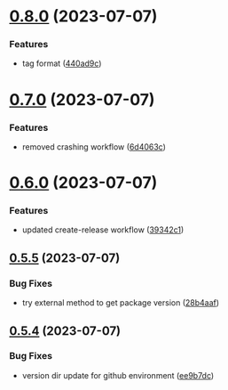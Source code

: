 # [0.8.0](https://github.com/henrynoowah/blog/compare/v0.7.0...v0.8.0) (2023-07-07)


### Features

* tag format ([440ad9c](https://github.com/henrynoowah/blog/commit/440ad9c39e92457c3ab4300e0f5cbbb16711c841))



# [0.7.0](https://github.com/henrynoowah/blog/compare/v0.6.0...v0.7.0) (2023-07-07)


### Features

* removed crashing workflow ([6d4063c](https://github.com/henrynoowah/blog/commit/6d4063c382dfd4b6cfc8d5310d9ac36a3977c10f))



# [0.6.0](https://github.com/henrynoowah/blog/compare/v0.5.5...v0.6.0) (2023-07-07)


### Features

* updated create-release workflow ([39342c1](https://github.com/henrynoowah/blog/commit/39342c16d25e3e33ec2bd4cb3102744290445033))



## [0.5.5](https://github.com/henrynoowah/blog/compare/v0.5.4...v0.5.5) (2023-07-07)


### Bug Fixes

* try external method to get package version ([28b4aaf](https://github.com/henrynoowah/blog/commit/28b4aaf7854a38c68d98d9d254ce4a0992993850))



## [0.5.4](https://github.com/henrynoowah/blog/compare/v0.5.3...v0.5.4) (2023-07-07)


### Bug Fixes

* version dir update for github environment ([ee9b7dc](https://github.com/henrynoowah/blog/commit/ee9b7dca4e82375dd4227b7f537d8520d565e489))



